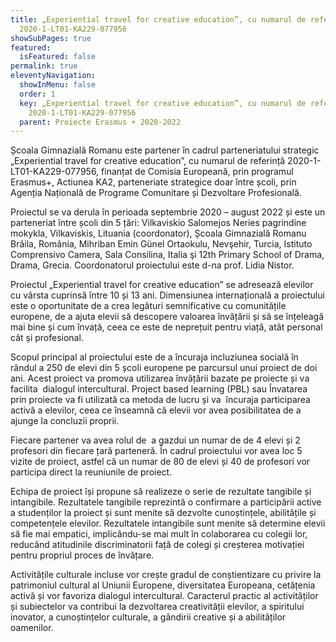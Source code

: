 ```yaml
---
title: „Experiential travel for creative education”, cu numarul de referință
  2020-1-LT01-KA229-077956
showSubPages: true
featured:
  isFeatured: false
permalink: true
eleventyNavigation:
  showInMenu: false
  order: 1
  key: „Experiential travel for creative education”, cu numarul de referință
    2020-1-LT01-KA229-077956
  parent: Proiecte Erasmus + 2020-2022
---
```

Școala Gimnazială Romanu este partener în cadrul parteneriatului strategic „Experiential travel for creative education”, cu numarul de referință 2020-1-LT01-KA229-077956, finanțat de Comisia Europeană, prin programul Erasmus+, Actiunea KA2, parteneriate strategice doar între școli, prin Agenția Națională de Programe Comunitare și Dezvoltare Profesională.

Proiectul se va derula în perioada septembrie 2020 – august 2022 și este un parteneriat între școli din 5 țări: Vilkaviskio Salomejos Neries pagrindine mokykla, Vilkaviskis, Lituania (coordonator), Școala Gimnazială Romanu Brăila, România, Mihriban Emin Günel Ortaokulu, Nevşehir, Turcia, Istituto Comprensivo Camera, Sala Consilina, Italia şi 12th Primary School of Drama, Drama, Grecia. Coordonatorul proiectului este d-na prof. Lidia Nistor.

Proiectul „Experiential travel for creative education” se adresează elevilor cu vârsta cuprinsă între 10 și 13 ani. Dimensiunea internațională a proiectului este o oportunitate de a crea legături semnificative cu comunitățile europene, de a ajuta elevii să descopere valoarea învățării și să se înțeleagă mai bine și cum învață, ceea ce este de neprețuit pentru viață, atât personal cât și profesional.

Scopul principal al proiectului este de a încuraja incluziunea socială în rândul a 250 de elevi din 5 școli europene pe parcursul unui proiect de doi ani. Acest proiect va promova utilizarea învățării bazate pe proiecte și va facilita  dialogul intercultural. Project based learning (PBL) sau Învatarea prin proiecte va fi utilizată ca metoda de lucru și va  încuraja participarea activă a elevilor, ceea ce înseamnă că elevii vor avea posibilitatea de a ajunge la concluzii proprii.

Fiecare partener va avea rolul de  a gazdui un numar de de 4 elevi și 2 profesori din fiecare țară parteneră. În cadrul proiectului vor avea loc 5 vizite de proiect, astfel că un numar de 80 de elevi și 40 de profesori vor participa direct la reuniunile de proiect.

Echipa de proiect își propune să realizeze o serie de rezultate tangibile și intangibile. Rezultatele tangibile reprezintă o confirmare a participării active a studenților la proiect și sunt menite să dezvolte cunoștințele, abilitățile și competențele elevilor. Rezultatele intangibile sunt menite să determine elevii să fie mai empatici, implicându-se mai mult în colaborarea cu colegii lor, reducând atitudinile discriminatorii față de colegi și creșterea motivației pentru propriul proces de învățare.

Activitățile culturale incluse vor crește gradul de conștientizare cu privire la patrimoniul cultural al Uniunii Europene, diversitatea Europeana, cetățenia activă și vor favoriza dialogul intercultural. Caracterul practic al activităților și subiectelor va contribui la dezvoltarea creativității elevilor, a spiritului inovator, a cunoștințelor culturale, a gândirii creative și a abilităților oamenilor.